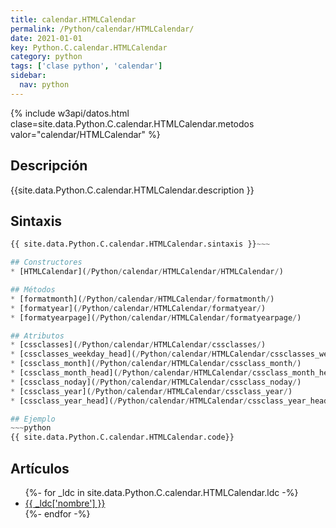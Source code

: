 ```yaml
---
title: calendar.HTMLCalendar
permalink: /Python/calendar/HTMLCalendar/
date: 2021-01-01
key: Python.C.calendar.HTMLCalendar
category: python
tags: ['clase python', 'calendar']
sidebar: 
  nav: python
---
```


{% include w3api/datos.html clase=site.data.Python.C.calendar.HTMLCalendar.metodos valor="calendar/HTMLCalendar" %}

## Descripción
{{site.data.Python.C.calendar.HTMLCalendar.description }}

## Sintaxis
~~~python
{{ site.data.Python.C.calendar.HTMLCalendar.sintaxis }}~~~

## Constructores
* [HTMLCalendar](/Python/calendar/HTMLCalendar/HTMLCalendar/)

## Métodos
* [formatmonth](/Python/calendar/HTMLCalendar/formatmonth/)
* [formatyear](/Python/calendar/HTMLCalendar/formatyear/)
* [formatyearpage](/Python/calendar/HTMLCalendar/formatyearpage/)

## Atributos
* [cssclasses](/Python/calendar/HTMLCalendar/cssclasses/)
* [cssclasses_weekday_head](/Python/calendar/HTMLCalendar/cssclasses_weekday_head/)
* [cssclass_month](/Python/calendar/HTMLCalendar/cssclass_month/)
* [cssclass_month_head](/Python/calendar/HTMLCalendar/cssclass_month_head/)
* [cssclass_noday](/Python/calendar/HTMLCalendar/cssclass_noday/)
* [cssclass_year](/Python/calendar/HTMLCalendar/cssclass_year/)
* [cssclass_year_head](/Python/calendar/HTMLCalendar/cssclass_year_head/)

## Ejemplo
~~~python
{{ site.data.Python.C.calendar.HTMLCalendar.code}}
~~~

## Artículos
<ul>
{%- for _ldc in site.data.Python.C.calendar.HTMLCalendar.ldc -%}
   <li>
       <a href="{{_ldc['url'] }}">{{ _ldc['nombre'] }}</a>
   </li>
{%- endfor -%}
</ul>
